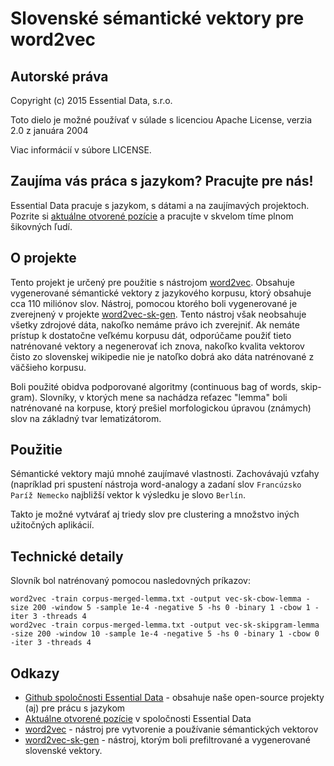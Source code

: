 Slovenské sémantické vektory pre word2vec
=========================================

Autorské práva
--------------

Copyright (c) 2015 Essential Data, s.r.o.

Toto dielo je možné používať v súlade s licenciou Apache License, verzia 2.0 z januára 2004

Viac informácií v súbore LICENSE. 

Zaujíma vás práca s jazykom? Pracujte pre nás!
----------------------------------------------

Essential Data pracuje s jazykom, s dátami a na zaujímavých projektoch. Pozrite si
[aktuálne otvorené pozície](http://www.essential-data.sk/pracujte-pre-nas/) a pracujte v skvelom
tíme plnom šikovných ľudí.

O projekte
----------

Tento projekt je určený pre použitie s nástrojom [word2vec](https://code.google.com/p/word2vec/). Obsahuje
vygenerované sémantické vektory z jazykového korpusu, ktorý obsahuje cca 110 miliónov slov. Nástroj,
pomocou ktorého boli vygenerované je zverejnený v projekte [word2vec-sk-gen](https://github.com/essential-data/word2vec-sk-gen).
Tento nástroj však neobsahuje všetky zdrojové dáta, nakoľko nemáme právo ich zverejniť. Ak nemáte prístup
k dostatočne veľkému korpusu dát, odporúčame použiť tieto natrénované vektory a negenerovať ich znova,
nakoľko kvalita vektorov čisto zo slovenskej wikipedie nie je natoľko dobrá ako dáta natrénované z väčšieho
korpusu.

Boli použité obidva podporované algoritmy (continuous bag of words, skip-gram). Slovníky, v ktorých mene sa
nachádza reťazec "lemma" boli natrénované na korpuse, ktorý prešiel morfologickou úpravou (známych) slov na
základný tvar lematizátorom.

Použitie
--------

Sémantické vektory majú mnohé zaujímavé vlastnosti. Zachovávajú vzťahy (napríklad pri spustení nástroja
word-analogy a zadaní slov ``Francúzsko Paríž Nemecko`` najbližší vektor k výsledku je slovo ``Berlín``.

Takto je možné vytvárať aj triedy slov pre clustering a množstvo iných užitočných aplikácií.

Technické detaily
-----------------

Slovník bol natrénovaný pomocou nasledovných príkazov:

    word2vec -train corpus-merged-lemma.txt -output vec-sk-cbow-lemma -size 200 -window 5 -sample 1e-4 -negative 5 -hs 0 -binary 1 -cbow 1 -iter 3 -threads 4
    word2vec -train corpus-merged-lemma.txt -output vec-sk-skipgram-lemma -size 200 -window 10 -sample 1e-4 -negative 5 -hs 0 -binary 1 -cbow 0 -iter 3 -threads 4


Odkazy
------

* [Github spoločnosti Essential Data](https://github.com/essential-data/) - obsahuje naše open-source projekty (aj) pre prácu s jazykom
* [Aktuálne otvorené pozície](http://www.essential-data.sk/pracujte-pre-nas/) v spoločnosti Essential Data
* [word2vec](https://code.google.com/p/word2vec/) - nástroj pre vytvorenie a používanie sémantických vektorov
* [word2vec-sk-gen](https://github.com/essential-data/word2vec-sk-gen) - nástroj, ktorým boli prefiltrované a vygenerované slovenské vektory.